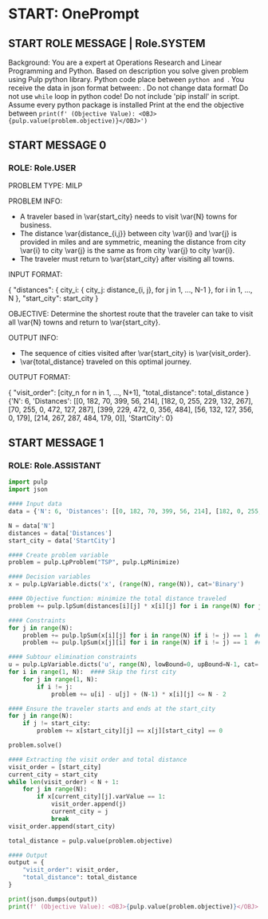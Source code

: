 # START: OnePrompt 
## START ROLE MESSAGE | Role.SYSTEM 
Background: You are a expert at Operations Research and Linear Programming and Python. Based on description you solve given problem using Pulp python library. Python code place between ```python and ```. You receive the data in json format between: <DATA></DATA>. Do not change data format! Do not use `while` loop in python code! Do not include 'pip install' in script. Assume every python package is installed Print at the end the objective between <OBJ></OBJ> `print(f' (Objective Value): <OBJ>{pulp.value(problem.objective)}</OBJ>')`  
## START MESSAGE 0 
### ROLE: Role.USER
<DESCRIPTION>
PROBLEM TYPE: MILP

PROBLEM INFO:

- A traveler based in \var{start_city} needs to visit \var{N} towns for business.
- The distance \var{distance_{i,j}} between city \var{i} and \var{j} is provided in miles and are symmetric, meaning the distance from city \var{i} to city \var{j} is the same as from city \var{j} to city \var{i}.
- The traveler must return to \var{start_city} after visiting all towns.

INPUT FORMAT: 

{
    "distances": {
        city_i: {
            city_j: distance_{i, j},
            for j in 1, ..., N-1
        },
        for i in 1, ..., N
    },
    "start_city": start_city
}

OBJECTIVE: Determine the shortest route that the traveler can take to visit all \var{N} towns and return to \var{start_city}.

OUTPUT INFO:

- The sequence of cities visited after \var{start_city} is \var{visit_order}.
- \var{total_distance} traveled on this optimal journey.

OUTPUT FORMAT:

{
    "visit_order": [city_n for n in 1, ..., N+1],
    "total_distance": total_distance
}
</DESCRIPTION>
<DATA>
{'N': 6, 'Distances': [[0, 182, 70, 399, 56, 214], [182, 0, 255, 229, 132, 267], [70, 255, 0, 472, 127, 287], [399, 229, 472, 0, 356, 484], [56, 132, 127, 356, 0, 179], [214, 267, 287, 484, 179, 0]], 'StartCity': 0}</DATA>


## START MESSAGE 1 
### ROLE: Role.ASSISTANT
```python
import pulp
import json

#### Input data
data = {'N': 6, 'Distances': [[0, 182, 70, 399, 56, 214], [182, 0, 255, 229, 132, 267], [70, 255, 0, 472, 127, 287], [399, 229, 472, 0, 356, 484], [56, 132, 127, 356, 0, 179], [214, 267, 287, 484, 179, 0]], 'StartCity': 0}

N = data['N']
distances = data['Distances']
start_city = data['StartCity']

#### Create problem variable
problem = pulp.LpProblem("TSP", pulp.LpMinimize)

#### Decision variables
x = pulp.LpVariable.dicts('x', (range(N), range(N)), cat='Binary')

#### Objective function: minimize the total distance traveled
problem += pulp.lpSum(distances[i][j] * x[i][j] for i in range(N) for j in range(N) if i != j)

#### Constraints
for j in range(N):
    problem += pulp.lpSum(x[i][j] for i in range(N) if i != j) == 1  #### Each city must be left once
    problem += pulp.lpSum(x[j][i] for i in range(N) if i != j) == 1  #### Each city must be entered once

#### Subtour elimination constraints
u = pulp.LpVariable.dicts('u', range(N), lowBound=0, upBound=N-1, cat='Integer')
for i in range(1, N):  #### Skip the first city
    for j in range(1, N):
        if i != j:
            problem += u[i] - u[j] + (N-1) * x[i][j] <= N - 2

#### Ensure the traveler starts and ends at the start_city
for j in range(N):
    if j != start_city:
        problem += x[start_city][j] == x[j][start_city] == 0

problem.solve()

#### Extracting the visit order and total distance
visit_order = [start_city]
current_city = start_city
while len(visit_order) < N + 1:
    for j in range(N):
        if x[current_city][j].varValue == 1:
            visit_order.append(j)
            current_city = j
            break
visit_order.append(start_city)

total_distance = pulp.value(problem.objective)

#### Output
output = {
    "visit_order": visit_order,
    "total_distance": total_distance
}

print(json.dumps(output))
print(f' (Objective Value): <OBJ>{pulp.value(problem.objective)}</OBJ>')
```

